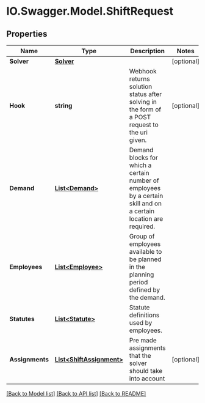 # IO.Swagger.Model.ShiftRequest
## Properties

Name | Type | Description | Notes
------------ | ------------- | ------------- | -------------
**Solver** | [**Solver**](Solver.md) |  | [optional] 
**Hook** | **string** | Webhook returns solution status after solving in the form of a POST request to the uri given. | [optional] 
**Demand** | [**List&lt;Demand&gt;**](Demand.md) | Demand blocks for which a certain number of employees by a certain skill and on a certain location are required. | 
**Employees** | [**List&lt;Employee&gt;**](Employee.md) | Group of employees available to be planned in the planning period defined by the demand. | 
**Statutes** | [**List&lt;Statute&gt;**](Statute.md) | Statute definitions used by employees. | 
**Assignments** | [**List&lt;ShiftAssignment&gt;**](ShiftAssignment.md) | Pre made assignments that the solver should take into account | [optional] 

[[Back to Model list]](../README.md#documentation-for-models) [[Back to API list]](../README.md#documentation-for-api-endpoints) [[Back to README]](../README.md)

